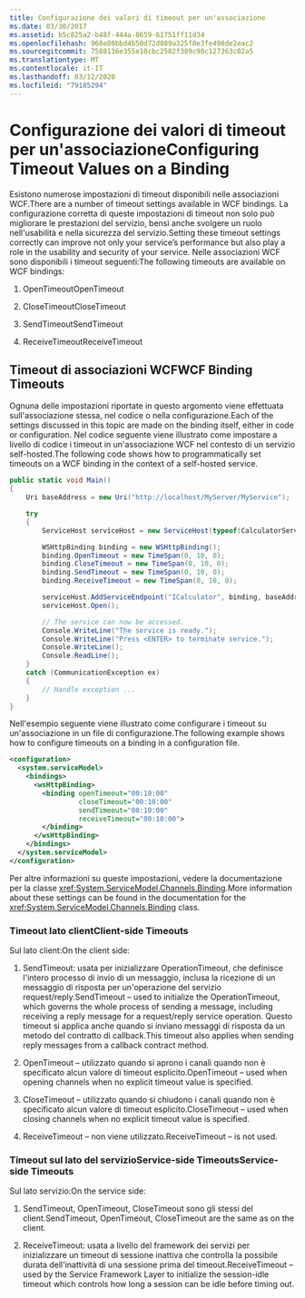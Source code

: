```yaml
---
title: Configurazione dei valori di timeout per un'associazione
ms.date: 03/30/2017
ms.assetid: b5c825a2-b48f-444a-8659-61751ff11d34
ms.openlocfilehash: 968e80bbd4b50d72d089a325f8e3fe498de2eac2
ms.sourcegitcommit: 7588136e355e10cbc2582f389c90c127363c02a5
ms.translationtype: MT
ms.contentlocale: it-IT
ms.lasthandoff: 03/12/2020
ms.locfileid: "79185294"
---
```

# <a name="configuring-timeout-values-on-a-binding"></a><span data-ttu-id="d7e85-102">Configurazione dei valori di timeout per un'associazione</span><span class="sxs-lookup"><span data-stu-id="d7e85-102">Configuring Timeout Values on a Binding</span></span>
<span data-ttu-id="d7e85-103">Esistono numerose impostazioni di timeout disponibili nelle associazioni WCF.</span><span class="sxs-lookup"><span data-stu-id="d7e85-103">There are a number of timeout settings available in WCF bindings.</span></span> <span data-ttu-id="d7e85-104">La configurazione corretta di queste impostazioni di timeout non solo può migliorare le prestazioni del servizio, bensì anche svolgere un ruolo nell'usabilità e nella sicurezza del servizio.</span><span class="sxs-lookup"><span data-stu-id="d7e85-104">Setting these timeout settings correctly can improve not only your service’s performance but also play a role in the usability and security of your service.</span></span> <span data-ttu-id="d7e85-105">Nelle associazioni WCF sono disponibili i timeout seguenti:</span><span class="sxs-lookup"><span data-stu-id="d7e85-105">The following timeouts are available on WCF bindings:</span></span>  
  
1. <span data-ttu-id="d7e85-106">OpenTimeout</span><span class="sxs-lookup"><span data-stu-id="d7e85-106">OpenTimeout</span></span>  
  
2. <span data-ttu-id="d7e85-107">CloseTimeout</span><span class="sxs-lookup"><span data-stu-id="d7e85-107">CloseTimeout</span></span>  
  
3. <span data-ttu-id="d7e85-108">SendTimeout</span><span class="sxs-lookup"><span data-stu-id="d7e85-108">SendTimeout</span></span>  
  
4. <span data-ttu-id="d7e85-109">ReceiveTimeout</span><span class="sxs-lookup"><span data-stu-id="d7e85-109">ReceiveTimeout</span></span>  
  
## <a name="wcf-binding-timeouts"></a><span data-ttu-id="d7e85-110">Timeout di associazioni WCF</span><span class="sxs-lookup"><span data-stu-id="d7e85-110">WCF Binding Timeouts</span></span>  
 <span data-ttu-id="d7e85-111">Ognuna delle impostazioni riportate in questo argomento viene effettuata sull'associazione stessa, nel codice o nella configurazione.</span><span class="sxs-lookup"><span data-stu-id="d7e85-111">Each of the settings discussed in this topic are made on the binding itself, either in code or configuration.</span></span> <span data-ttu-id="d7e85-112">Nel codice seguente viene illustrato come impostare a livello di codice i timeout in un'associazione WCF nel contesto di un servizio self-hosted.</span><span class="sxs-lookup"><span data-stu-id="d7e85-112">The following code shows how to programmatically set timeouts on a WCF binding in the context of a self-hosted service.</span></span>  
  
```csharp  
public static void Main()
{
    Uri baseAddress = new Uri("http://localhost/MyServer/MyService");

    try
    {
        ServiceHost serviceHost = new ServiceHost(typeof(CalculatorService));

        WSHttpBinding binding = new WSHttpBinding();
        binding.OpenTimeout = new TimeSpan(0, 10, 0);
        binding.CloseTimeout = new TimeSpan(0, 10, 0);
        binding.SendTimeout = new TimeSpan(0, 10, 0);
        binding.ReceiveTimeout = new TimeSpan(0, 10, 0);

        serviceHost.AddServiceEndpoint("ICalculator", binding, baseAddress);
        serviceHost.Open();

        // The service can now be accessed.
        Console.WriteLine("The service is ready.");
        Console.WriteLine("Press <ENTER> to terminate service.");
        Console.WriteLine();
        Console.ReadLine();
    }
    catch (CommunicationException ex)
    {
        // Handle exception ...
    }
}
```  
  
 <span data-ttu-id="d7e85-113">Nell'esempio seguente viene illustrato come configurare i timeout su un'associazione in un file di configurazione.</span><span class="sxs-lookup"><span data-stu-id="d7e85-113">The following example shows how to configure timeouts on a binding in a configuration file.</span></span>  
  
```xml  
<configuration>
  <system.serviceModel>
    <bindings>
      <wsHttpBinding>
        <binding openTimeout="00:10:00"
                 closeTimeout="00:10:00"
                 sendTimeout="00:10:00"
                 receiveTimeout="00:10:00">
        </binding>
      </wsHttpBinding>
    </bindings>
  </system.serviceModel>
</configuration>
```  
  
 <span data-ttu-id="d7e85-114">Per altre informazioni su queste impostazioni, vedere la documentazione per la classe <xref:System.ServiceModel.Channels.Binding>.</span><span class="sxs-lookup"><span data-stu-id="d7e85-114">More information about these settings can be found in the documentation for the <xref:System.ServiceModel.Channels.Binding> class.</span></span>  
  
### <a name="client-side-timeouts"></a><span data-ttu-id="d7e85-115">Timeout lato client</span><span class="sxs-lookup"><span data-stu-id="d7e85-115">Client-side Timeouts</span></span>  
 <span data-ttu-id="d7e85-116">Sul lato client:</span><span class="sxs-lookup"><span data-stu-id="d7e85-116">On the client side:</span></span>  
  
1. <span data-ttu-id="d7e85-117">SendTimeout: usata per inizializzare OperationTimeout, che definisce l'intero processo di invio di un messaggio, inclusa la ricezione di un messaggio di risposta per un'operazione del servizio request/reply.</span><span class="sxs-lookup"><span data-stu-id="d7e85-117">SendTimeout – used to initialize the OperationTimeout, which governs the whole process of sending a message, including receiving a reply message for a request/reply service operation.</span></span> <span data-ttu-id="d7e85-118">Questo timeout si applica anche quando si inviano messaggi di risposta da un metodo del contratto di callback.</span><span class="sxs-lookup"><span data-stu-id="d7e85-118">This timeout also applies when sending reply messages from a callback contract method.</span></span>  
  
2. <span data-ttu-id="d7e85-119">OpenTimeout – utilizzato quando si aprono i canali quando non è specificato alcun valore di timeout esplicito.</span><span class="sxs-lookup"><span data-stu-id="d7e85-119">OpenTimeout – used when opening channels when no explicit timeout value is specified.</span></span>  
  
3. <span data-ttu-id="d7e85-120">CloseTimeout – utilizzato quando si chiudono i canali quando non è specificato alcun valore di timeout esplicito.</span><span class="sxs-lookup"><span data-stu-id="d7e85-120">CloseTimeout – used when closing channels when no explicit timeout value is specified.</span></span>  
  
4. <span data-ttu-id="d7e85-121">ReceiveTimeout – non viene utilizzato.</span><span class="sxs-lookup"><span data-stu-id="d7e85-121">ReceiveTimeout – is not used.</span></span>  
  
### <a name="service-side-timeouts"></a><span data-ttu-id="d7e85-122">Timeout sul lato del servizioService-side Timeouts</span><span class="sxs-lookup"><span data-stu-id="d7e85-122">Service-side Timeouts</span></span>  
 <span data-ttu-id="d7e85-123">Sul lato servizio:</span><span class="sxs-lookup"><span data-stu-id="d7e85-123">On the service side:</span></span>  
  
1. <span data-ttu-id="d7e85-124">SendTimeout, OpenTimeout, CloseTimeout sono gli stessi del client.</span><span class="sxs-lookup"><span data-stu-id="d7e85-124">SendTimeout, OpenTimeout, CloseTimeout are the same as on the client.</span></span>  
  
2. <span data-ttu-id="d7e85-125">ReceiveTimeout: usata a livello del framework dei servizi per inizializzare un timeout di sessione inattiva che controlla la possibile durata dell'inattività di una sessione prima del timeout.</span><span class="sxs-lookup"><span data-stu-id="d7e85-125">ReceiveTimeout – used by the Service Framework Layer to initialize the session-idle timeout which controls how long a session can be idle before timing out.</span></span>
